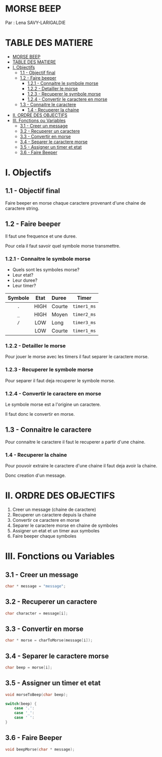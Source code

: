 # MORSE BEEP

Par : Lena SAVY-LARIGALDIE

# TABLE DES MATIERE
- [MORSE BEEP](#morse-beep)
- [TABLE DES MATIERE](#table-des-matiere)
- [I. Objectifs](#i-objectifs)
  - [1.1 - Objectif final](#11---objectif-final)
  - [1.2 - Faire beeper](#12---faire-beeper)
    - [1.2.1 - Connaitre le symbole morse](#121---connaitre-le-symbole-morse)
    - [1.2.2 - Detailler le morse](#122---detailler-le-morse)
    - [1.2.3 - Recuperer le symbole morse](#123---recuperer-le-symbole-morse)
    - [1.2.4 - Convertir le caractere en morse](#124---convertir-le-caractere-en-morse)
  - [1.3 - Connaitre le caractere](#13---connaitre-le-caractere)
    - [1.4 - Recuperer la chaine](#14---recuperer-la-chaine)
- [II. ORDRE DES OBJECTIFS](#ii-ordre-des-objectifs)
- [III. Fonctions ou Variables](#iii-fonctions-ou-variables)
  - [3.1 - Creer un message](#31---creer-un-message)
  - [3.2 - Recuperer un caractere](#32---recuperer-un-caractere)
  - [3.3 - Convertir en morse](#33---convertir-en-morse)
  - [3.4 - Separer le caractere morse](#34---separer-le-caractere-morse)
  - [3.5 - Assigner un timer et etat](#35---assigner-un-timer-et-etat)
  - [3.6 - Faire Beeper](#36---faire-beeper)

# I. Objectifs

## 1.1 - Objectif final

Faire beeper en morse chaque caractere provenant d'une chaine de caractere string.

## 1.2 - Faire beeper

Il faut une frequence et une duree.

Pour cela il faut savoir quel symbole morse transmettre.

### 1.2.1 - Connaitre le symbole morse

- Quels sont les symboles morse?
- Leur etat?
- Leur duree?
- Leur timer?

| Symbole | Etat | Duree    | Timer       |
|:-------:|:----:|:---------|:-----------:|
| `.`     | HIGH | Courte   | `timer1_ms` |
| `_`     | HIGH | Moyen    | `timer2_ms` |
| `/`     | LOW  | Long     | `timer3_ms` |
| ` `     | LOW  | Courte   | `timer1_ms` |

### 1.2.2 - Detailler le morse

Pour jouer le morse avec les timers il faut separer le caractere morse.

### 1.2.3 - Recuperer le symbole morse

Pour separer il faut deja recuperer le symbole morse.

### 1.2.4 - Convertir le caractere en morse

Le symbole morse est a l'origine un caractere.

Il faut donc le convertir en morse.

## 1.3 - Connaitre le caractere

Pour connaitre le caractere il faut le recuperer a partir d'une chaine.

### 1.4 - Recuperer la chaine

Pour pouvoir extraire le caractere d'une chaine il faut deja avoir la chaine.

Donc creation d'un message.

# II. ORDRE DES OBJECTIFS

1. Creer un message (chaine de caractere)
2. Recuperer un caractere depuis la chaine
3. Convertir ce caractere en morse
4. Separer le caractere morse en chaine de symboles
5. Assigner un etat et un timer aux symboles
6. Faire beeper chaque symboles

# III. Fonctions ou Variables

## 3.1 - Creer un message

```c
char * message = "message";
```

## 3.2 - Recuperer un caractere

```c
char character = message[i];
```

## 3.3 - Convertir en morse

```c
char * morse = charToMorse(message[i]);
```

## 3.4 - Separer le caractere morse

```c
char beep = morse[i];
```

## 3.5 - Assigner un timer et etat

```c
void morseToBeep(char beep);
```

```c
switch(beep) {
    case '.':
    case '_':
    case ' ':
}
```

## 3.6 - Faire Beeper

```c
void beepMorse(char * message);
```